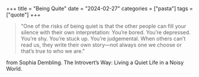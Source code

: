 +++
title = "Being Quite"
date = "2024-02-27"
categories = ["pasta"]
tags = ["quote"]
+++


> "One of the risks of being quiet is that the other people can fill your silence with their own interpretation: You’re bored. You’re depressed. You’re shy. You’re stuck up. You’re judgemental. When others can’t read us, they write their own story—not always one we choose or that’s true to who we are."

from Sophia Dembling. The Introvert’s Way: Living a Quiet Life in a Noisy World.
